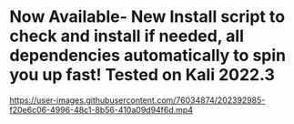 # Now Available- New Install script to check and install if needed, all dependencies automatically to spin you up fast! Tested on Kali 2022.3



https://user-images.githubusercontent.com/76034874/202392985-f20e6c06-4996-48c1-8b56-410a09d94f6d.mp4

